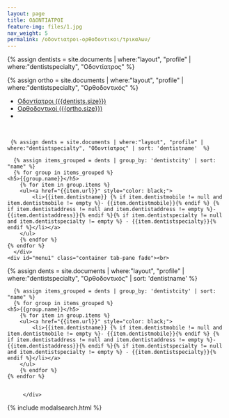 ```yaml
---
layout: page
title: ΟΔΟΝΤΙΑΤΡΟΙ
feature-img: files/1.jpg
nav_weight: 5
permalink: /οδοντιατροι-ορθοδοντικοι/τρικαλων/
---
```


{% assign dentists = site.documents | where:"layout", "profile" | where:"dentistspecialty", "Οδοντίατρος"   %}
    
{% assign ortho = site.documents | where:"layout", "profile" | where:"dentistspecialty", "Ορθοδοντικός"  %}



 <ul class="nav nav-pills" role="tablist">
    <li class="nav-item">
      <a class="nav-link active" data-toggle="pill" href="#home">Οδοντίατροι ({{dentists.size}})</a>
    </li>
    <li class="nav-item">
      <a class="nav-link" data-toggle="pill" href="#menu1">Ορθοδοντικοί ({{ortho.size}})</a>
    </li>
    <li class="nav-item">
      <a class="nav-link" data-toggle="modal" data-target="#myModal" href="#">
    <i class="fa fa-search"></i>
  </a>
    </li>
  </ul>



<div class="tab-content">
    <div id="home" class="container tab-pane active"><br>   
    
     {% assign dents = site.documents | where:"layout", "profile" | where:"dentistspecialty", "Οδοντίατρος" | sort: 'dentistname'  %}
             
      {% assign items_grouped = dents | group_by: 'dentistcity' | sort: "name" %}
      {% for group in items_grouped %}
    <h5>{{group.name}}</h5>
        {% for item in group.items %}
        <ul><a href="{{item.url}}" style="color: black;">
            <li>{{item.dentistname}} {% if item.dentistmobile != null and item.dentistmobile != empty %}- {{item.dentistmobile}}{% endif %} {% if item.dentistaddress != null and item.dentistaddress != empty %}- {{item.dentistaddress}}{% endif %}{% if item.dentistspecialty != null and item.dentistspecialty != empty %} - {{item.dentistspecialty}}{% endif %}</li></a>
        </ul>
        {% endfor %}
    {% endfor %}
      </div>
    <div id="menu1" class="container tab-pane fade"><br>

 {% assign dents = site.documents | where:"layout", "profile" | where:"dentistspecialty", "Ορθοδοντικός" | sort: 'dentistname'  %}
    
    
    
    
    
    
    
     
      {% assign items_grouped = dents | group_by: 'dentistcity' | sort: "name" %}
      {% for group in items_grouped %}
    <h5>{{group.name}}</h5>
        {% for item in group.items %}
        <ul><a href="{{item.url}}" style="color: black;">
            <li>{{item.dentistname}} {% if item.dentistmobile != null and item.dentistmobile != empty %}- {{item.dentistmobile}}{% endif %} {% if item.dentistaddress != null and item.dentistaddress != empty %}- {{item.dentistaddress}}{% endif %}{% if item.dentistspecialty != null and item.dentistspecialty != empty %} - {{item.dentistspecialty}}{% endif %}</li></a>
        </ul>
        {% endfor %}
    {% endfor %}


         </div>
</div>

{% include modalsearch.html %}
